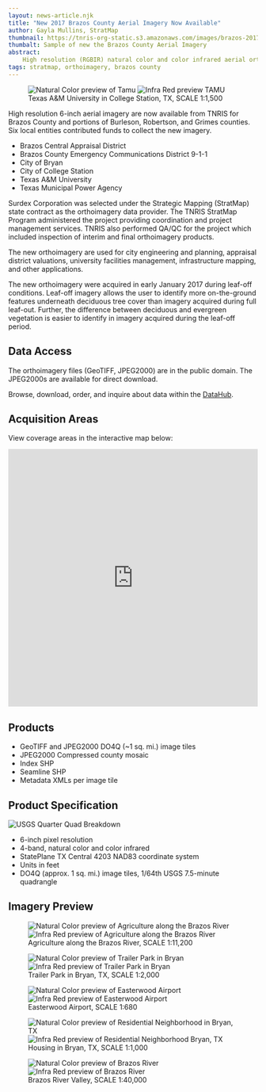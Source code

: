 ```yaml
---
layout: news-article.njk
title: "New 2017 Brazos County Aerial Imagery Now Available"
author: Gayla Mullins, StratMap
thumbnail: https://tnris-org-static.s3.amazonaws.com/images/brazos-2017-th.jpg
thumbalt: Sample of new the Brazos County Aerial Imagery
abstract:
    High resolution (RGBIR) natural color and color infrared aerial orthoimagery are now available from TNRIS for Brazos County.
tags: stratmap, orthoimagery, brazos county
---
```



<figure>
  <div id="imageCompare1" class='twentytwenty-container natural-color-infrared'>
    <img class="img-responsive" src="https://tnris-org-static.s3.amazonaws.com/images/brazos17_tamu_1to1500_nc.jpg" alt="Natural Color preview of Tamu">
    <img class="img-responsive" src="https://tnris-org-static.s3.amazonaws.com/images/brazos17_tamu_1to1500_cir.jpg" alt="Infra Red preview TAMU">
  </div>
  <figcaption>Texas A&M University in College Station, TX, SCALE 1:1,500</figcaption>
</figure>

High resolution 6-inch aerial imagery are now available from TNRIS for Brazos County and portions of Burleson, Robertson, and Grimes counties. Six local entities contributed funds to collect the new imagery.

- Brazos Central Appraisal District
- Brazos County Emergency Communications District 9-1-1
- City of Bryan
- City of College Station
- Texas A&M University
- Texas Municipal Power Agency

Surdex Corporation was selected under the Strategic Mapping (StratMap) state contract as the orthoimagery data provider. The TNRIS StratMap Program administered the project providing coordination and project management services. TNRIS also performed QA/QC for the project which included inspection of interim and final orthoimagery products.

The new orthoimagery are used for city engineering and planning, appraisal district valuations, university facilities management, infrastructure mapping, and other applications.

The new orthoimagery were acquired in early January 2017 during leaf-off conditions. Leaf-off imagery allows the user to identify more on-the-ground features underneath deciduous tree cover than imagery acquired during full leaf-out. Further, the difference between deciduous and evergreen vegetation is easier to identify in imagery acquired during the leaf-off period.

## Data Access

The orthoimagery files (GeoTIFF, JPEG2000) are in the public domain. The JPEG2000s are available for direct download.

<p>
  Browse, download, order, and inquire about data within the <a href="https://data.tnris.org">DataHub</a>.
</p>

## Acquisition Areas
View coverage areas in the interactive map below:

<iframe width="100%" height="520" frameborder="0" src="https://tnris.cartodb.com/viz/843bf1e2-1e14-11e7-8f3b-0ee66e2c9693/embed_map" allowfullscreen webkitallowfullscreen mozallowfullscreen oallowfullscreen msallowfullscreen></iframe>

## Products

- GeoTIFF and JPEG2000 DO4Q (~1 sq. mi.) image tiles
- JPEG2000 Compressed county mosaic
- Index SHP
- Seamline SHP
- Metadata XMLs per image tile

## Product Specification

![USGS Quarter Quad Breakdown](https://tnris-org-static.s3.amazonaws.com/images/usgs_quad.jpg)

- 6-inch pixel resolution
- 4-band, natural color and color infrared
- StatePlane TX Central 4203 NAD83 coordinate system
- Units in feet
- DO4Q (approx. 1 sq. mi.) image tiles, 1/64th USGS 7.5-minute quadrangle

## Imagery Preview

<figure>
<div id="imageCompare1" class='twentytwenty-container natural-color-infrared'>
  <img class="img-responsive" src="https://tnris-org-static.s3.amazonaws.com/images/BrazosAg_1to11200_nc.jpg" alt="Natural Color preview of Agriculture along the Brazos River">
  <img class="img-responsive" src="https://tnris-org-static.s3.amazonaws.com/images/BrazosAg_1to11200_cir.jpg" alt="Infra Red preview of Agriculture along the Brazos River">
</div>
<figcaption>Agriculture along the Brazos River, SCALE 1:11,200</figcaption>
</figure>


<figure>
<div id="imageCompare1" class='twentytwenty-container natural-color-infrared'>
  <img class="img-responsive" src="https://tnris-org-static.s3.amazonaws.com/images/TrailerParkinBryan_1to2000_nc.jpg" alt="Natural Color preview of Trailer Park in Bryan">
  <img class="img-responsive" src="https://tnris-org-static.s3.amazonaws.com/images/TrailerParkinBryan_1to2000_cir.jpg" alt="Infra Red preview of Trailer Park in Bryan">
</div>
<figcaption>Trailer Park in Bryan, TX, SCALE 1:2,000</figcaption>
</figure>


<figure>
<div id="imageCompare1" class='twentytwenty-container natural-color-infrared'>
  <img class="img-responsive" src="https://tnris-org-static.s3.amazonaws.com/images/EasterwoodAirport_1to680_nc.jpg" alt="Natural Color preview of Easterwood Airport">
  <img class="img-responsive" src="https://tnris-org-static.s3.amazonaws.com/images/EasterwoodAirport_1to680_cir.jpg" alt="Infra Red preview of Easterwood Airport">
</div>
<figcaption>Easterwood Airport, SCALE 1:680</figcaption>
</figure>


<figure>
<div id="imageCompare1" class='twentytwenty-container natural-color-infrared'>
  <img class="img-responsive" src="https://tnris-org-static.s3.amazonaws.com/images/brazos17_housinginbryan_1to1000_nc.jpg" alt="Natural Color preview of Residential Neighborhood in Bryan, TX">
  <img class="img-responsive" src="https://tnris-org-static.s3.amazonaws.com/images/brazos17_housinginbryan_1to1000_cir.jpg" alt="Infra Red preview of Residential Neighborhood Bryan, TX">
</div>
<figcaption>Housing in Bryan, TX, SCALE 1:1,000</figcaption>
</figure>

<figure>
<div id="imageCompare1" class='twentytwenty-container natural-color-infrared'>
  <img class="img-responsive" src="https://tnris-org-static.s3.amazonaws.com/images/brazos17_brazosrivervalley_1to40000_nc.jpg" alt="Natural Color preview of Brazos River">
  <img class="img-responsive" src="https://tnris-org-static.s3.amazonaws.com/images/brazos17_brazosrivervalley_1to40000_cir.jpg" alt="Infra Red preview of Brazos River">
</div>
<figcaption>Brazos River Valley, SCALE 1:40,000</figcaption>
</figure>
